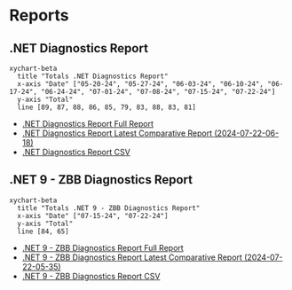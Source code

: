 # Reports

[marker]: <> (Begin:diagnostics)

## .NET Diagnostics Report

```mermaid
xychart-beta
  title "Totals .NET Diagnostics Report"
  x-axis "Date" ["05-20-24", "05-27-24", "06-03-24", "06-10-24", "06-17-24", "06-24-24", "07-01-24", "07-08-24", "07-15-24", "07-22-24"]
  y-axis "Total"
  line [89, 87, 88, 86, 85, 79, 83, 88, 83, 81]
```

- [.NET Diagnostics Report Full Report](./diagnostics-reports/dn-diag-issue-tracker-full.md)
- [.NET Diagnostics Report Latest Comparative Report (2024-07-22-06-18)](./diagnostics-reports/2024-07-22-06-18/dn-diag-issue-tracker-comp.md)
- [.NET Diagnostics Report CSV](./diagnostics-reports/dn-diag-issue-tracker-totals.csv)

[marker]: <> (End:diagnostics)
[marker]: <> (Begin:diagnostics-runtime-zbb9)

## .NET 9 - ZBB Diagnostics Report

```mermaid
xychart-beta
  title "Totals .NET 9 - ZBB Diagnostics Report"
  x-axis "Date" ["07-15-24", "07-22-24"]
  y-axis "Total"
  line [84, 65]
```

- [.NET 9 - ZBB Diagnostics Report Full Report](./diagnostics-net9-zbb/dn-diag-net9-zbb-full.md)
- [.NET 9 - ZBB Diagnostics Report Latest Comparative Report (2024-07-22-05-35)](./diagnostics-net9-zbb/2024-07-22-05-35/dn-diag-net9-zbb-comp.md)
- [.NET 9 - ZBB Diagnostics Report CSV](./diagnostics-net9-zbb/dn-diag-net9-zbb-totals.csv)

[marker]: <> (End:diagnostics-runtime-zbb9)
